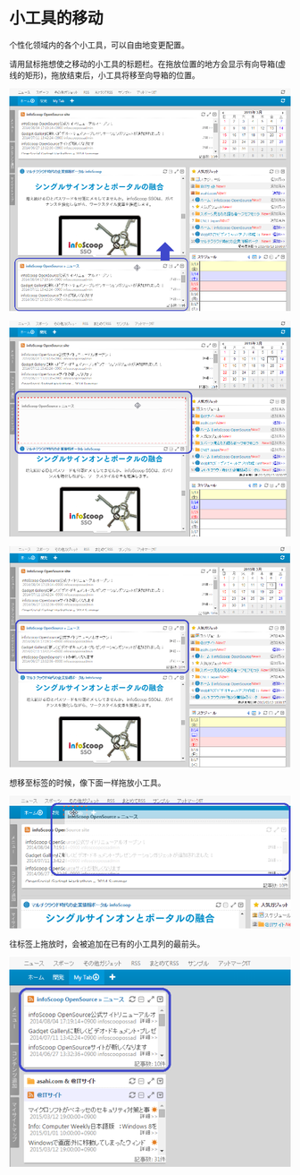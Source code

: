 # 小工具的移动

个性化领域内的各个小工具，可以自由地变更配置。

请用鼠标拖想使之移动的小工具的标题栏。在拖放位置的地方会显示有向导箱(虚线的矩形)，拖放结束后，小工具将移至向导箱的位置。

![Before moving]

![Drag]

![Drop]

想移至标签的时候，像下面一样拖放小工具。

![Drop into the tab]

往标签上拖放时，会被追加在已有的小工具列的最前头。

![Dropped Gadget]


[Before moving]: images/user-panel/moving-a-gadget-of-the-personalized-area-1.png
[Drag]: images/user-panel/moving-a-gadget-of-the-personalized-area-2.png
[Drop]: images/user-panel/moving-a-gadget-of-the-personalized-area-3.png
[Drop into the tab]: images/user-panel/moving-a-gadget-of-the-personalized-area-4.png
[Dropped Gadget]: images/user-panel/moving-a-gadget-of-the-personalized-area-5.png